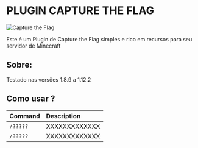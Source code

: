 # PLUGIN CAPTURE THE FLAG

![Capture the Flag](https://www.cybher.org/wp-content/uploads/2023/08/capture-the-flag.jpg)

Este é um Plugin de Capture the Flag simples e rico em recursos para seu servidor de Minecraft

## Sobre:

Testado nas versões 1.8.9 a 1.12.2

## Como usar ?

| Command |  Description |
| :-------- | :------------------------- |
| `/?????` | XXXXXXXXXXXXX |
| `/?????` | XXXXXXXXXXXXX |
